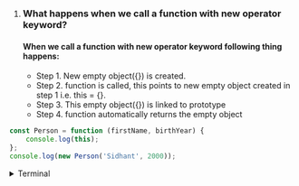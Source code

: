 1. ### What happens when we call a function with new operator keyword?

    <h4>When we call a function with new operator keyword following thing happens:</h4>
    <ul>
        <li>Step 1. New empty object({}) is created.</li>
        <li>Step 2. function is called, this points to new empty object created in step 1 i.e. this = {}.</li>
        <li>Step 3. This empty object({}) is linked to prototype</li>
        <li>Step 4. function automatically returns the empty object</li>
    </ul>
```js
const Person = function (firstName, birthYear) {
    console.log(this);
};
console.log(new Person('Sidhant', 2000));
```
<details><summary>Terminal</summary>

```
$ node file.js
Person {}
Person {}
```

</details>

